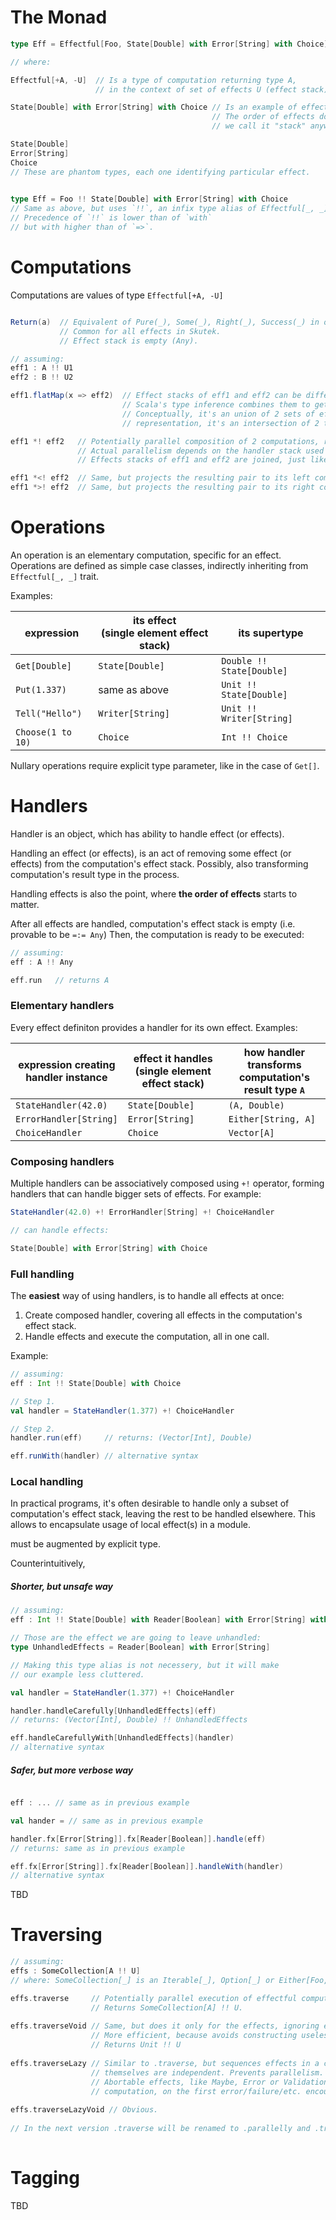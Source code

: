 
# The Monad

```scala
type Eff = Effectful[Foo, State[Double] with Error[String] with Choice]

// where:

Effectful[+A, -U]  // Is a type of computation returning type A, 
                   // in the context of set of effects U (effect stack).

State[Double] with Error[String] with Choice // Is an example of effect stack.
                                             // The order of effects doesn't matter, but 
                                             // we call it "stack" anyway.

State[Double]
Error[String]
Choice         
// These are phantom types, each one identifying particular effect.
               

type Eff = Foo !! State[Double] with Error[String] with Choice
// Same as above, but uses `!!`, an infix type alias of Effectful[_, _].
// Precedence of `!!` is lower than of `with`
// but with higher than of `=>`.
```

# Computations

Computations are values of type `Effectful[+A, -U]`

```scala

Return(a)  // Equivalent of Pure(_), Some(_), Right(_), Success(_) in other monads. 
           // Common for all effects in Skutek.
           // Effect stack is empty (Any).

// assuming:
eff1 : A !! U1
eff2 : B !! U2

eff1.flatMap(x => eff2)  // Effect stacks of eff1 and eff2 can be different.
                         // Scala's type inference combines them to get the final effect stack.
                         // Conceptually, it's an union of 2 sets of effects, but in Skutek's 
                         // representation, it's an intersection of 2 types. Weird, isn't it?

eff1 *! eff2   // Potentially parallel composition of 2 computations, retuning a pair.
               // Actual parallelism depends on the handler stack used later to run it.
               // Effects stacks of eff1 and eff2 are joined, just like it happens with flatMap.

eff1 *<! eff2  // Same, but projects the resulting pair to its left component
eff1 *>! eff2  // Same, but projects the resulting pair to its right component
```

# Operations

An operation is an elementary computation, specific for an effect.
Operations are defined as simple case classes, indirectly inheriting 
from `Effectful[_, _]` trait.

Examples:

|expression | its effect </br> (single element effect stack) | its supertype|
|---|---|---|
|`Get[Double]`        |`State[Double]`   | `Double !! State[Double]`| 
|`Put(1.337)`         | same as above    | `Unit !! State[Double]`| 
|`Tell("Hello")`      |`Writer[String]`  | `Unit !! Writer[String]`|
|`Choose(1 to 10)`    |`Choice`          | `Int !! Choice`|

Nullary operations require explicit type parameter, like in the case of `Get[]`.

# Handlers

Handler is an object, which has ability to handle effect (or effects). 

Handling an effect (or effects), is an act of removing some effect (or effects) from 
the computation's effect stack. Possibly, also transforming computation's result 
type in the process.

Handling effects is also the point, where **the order of effects** starts to matter.

After all effects are handled, computation's effect stack is empty (i.e. provable to be `=:= Any`)
Then, the computation is ready to be executed:
```scala
// assuming:
eff : A !! Any

eff.run   // returns A
```



### Elementary handlers
Every effect definiton provides a handler for its own effect. Examples:

| expression creating <br> handler instance | effect it handles  </br> (single element effect stack) | how handler transforms </br> computation's result type `A` |
|---|---|---|
|`StateHandler(42.0)`|`State[Double]`| `(A, Double)` |
|`ErrorHandler[String]`|`Error[String]`|`Either[String, A]`|
|`ChoiceHandler`|`Choice`|`Vector[A]`|

### Composing handlers
Multiple handlers can be associatively composed using `+!` operator, forming handlers 
that can handle bigger sets of effects. For example:

```scala
StateHandler(42.0) +! ErrorHandler[String] +! ChoiceHandler

// can handle effects:

State[Double] with Error[String] with Choice
```
### Full handling

The **easiest** way of using handlers, is to handle all effects at once: 
1. Create composed handler, covering all effects in the computation's effect stack.
2. Handle effects and execute the computation, all in one call.

Example:
```scala
// assuming:
eff : Int !! State[Double] with Choice

// Step 1.
val handler = StateHandler(1.377) +! ChoiceHandler

// Step 2.
handler.run(eff)     // returns: (Vector[Int], Double)

eff.runWith(handler) // alternative syntax
```

### Local handling
In practical programs, it's often desirable to handle only a subset of
computation's effect stack, leaving the rest to be handled elsewhere.
This allows to encapsulate usage of local effect(s) in a module.

must be augmented by explicit type.

Counterintuitively,

##### Shorter, but unsafe way

```scala
// assuming:
eff : Int !! State[Double] with Reader[Boolean] with Error[String] with Choice 

// Those are the effect we are going to leave unhandled:
type UnhandledEffects = Reader[Boolean] with Error[String]

// Making this type alias is not necessery, but it will make 
// our example less cluttered.

val handler = StateHandler(1.377) +! ChoiceHandler

handler.handleCarefully[UnhandledEffects](eff) 
// returns: (Vector[Int], Double) !! UnhandledEffects

eff.handleCarefullyWith[UnhandledEffects](handler) 
// alternative syntax
```

##### Safer, but more verbose way

```scala

eff : ... // same as in previous example 

val hander = // same as in previous example 

handler.fx[Error[String]].fx[Reader[Boolean]].handle(eff) 
// returns: same as in previous example 

eff.fx[Error[String]].fx[Reader[Boolean]].handleWith(handler) 
// alternative syntax
```

TBD



# Traversing

```scala
// assuming:
effs : SomeCollection[A !! U] 
// where: SomeCollection[_] is an Iterable[_], Option[_] or Either[Foo, _]

effs.traverse     // Potentially parallel execution of effectful computations, combining their results.
                  // Returns SomeCollection[A] !! U.
                  
effs.traverseVoid // Same, but does it only for the effects, ignoring each result.
                  // More efficient, because avoids constructing useless collection of Unit values.
                  // Returns Unit !! U
                  
effs.traverseLazy // Similar to .traverse, but sequences effects in a chain, even though elements 
                  // themselves are independent. Prevents parallelism.
                  // Abortable effects, like Maybe, Error or Validation can abort the whole
                  // computation, on the first error/failure/etc. encountered in the sequence.
              
effs.traverseLazyVoid // Obvious.
               
// In the next version .traverse will be renamed to .parallelly and .traverseLazy to .serially
                  

```

# Tagging

TBD

